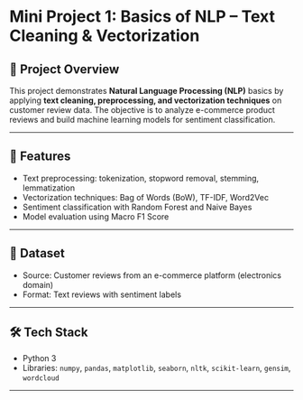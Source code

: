 # Mini Project 1: Basics of NLP – Text Cleaning & Vectorization  

## 📌 Project Overview  
This project demonstrates **Natural Language Processing (NLP)** basics by applying **text cleaning, preprocessing, and vectorization techniques** on customer review data. The objective is to analyze e-commerce product reviews and build machine learning models for sentiment classification.  

---

## 🚀 Features  
- Text preprocessing: tokenization, stopword removal, stemming, lemmatization  
- Vectorization techniques: Bag of Words (BoW), TF-IDF, Word2Vec  
- Sentiment classification with Random Forest and Naive Bayes  
- Model evaluation using Macro F1 Score  

---

## 📂 Dataset  
- Source: Customer reviews from an e-commerce platform (electronics domain)  
- Format: Text reviews with sentiment labels  

---

## 🛠️ Tech Stack  
- Python 3  
- Libraries: `numpy`, `pandas`, `matplotlib`, `seaborn`, `nltk`, `scikit-learn`, `gensim`, `wordcloud`  

---

